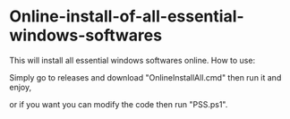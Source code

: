 # Online-install-of-all-essential-windows-softwares
This will install all essential windows softwares online.
How to use:

Simply go to releases and download "OnlineInstallAll.cmd" then run it and enjoy,

or if you want you can modify the code then run "PSS.ps1".
